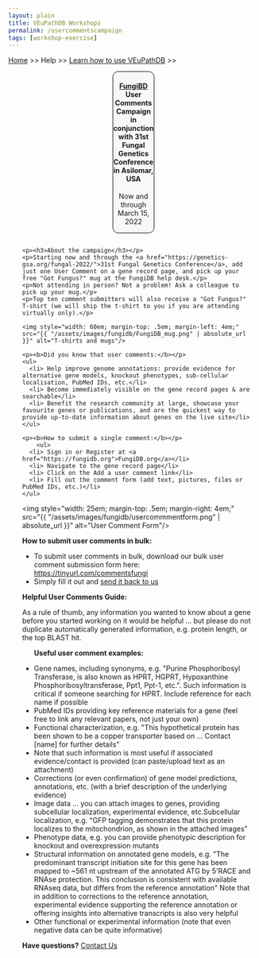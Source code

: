 ```yaml
---
layout: plain
title: VEuPathDB Workshops
permalink: /usercommentscampaign
tags: [workshop-exercise]
---
```

<style>
  h1 {
    font-size: 2.5em;
  }
  div.contents {
    margin-left: 1em;
    margin-bottom: 3em;
  }
  
  div.workshop {
    margin: 2em 1em;
  }

details summary, details ul {
  margin-top: 1em;
}
details summary {
  font-size: 120%;
  color: #069;
}
details p, details table {
  margin-left: 2em;
}
details table {
  margin-right: 6em;
}

table {
  margin-top: 1em;
  border-collapse: collapse;
}
/*
table, th, td {
  border: 1px solid black;
  padding: 0.5em;
}
*/
tr.break td {
  background-color: #DCDCDC;
}

table.hor-minimalist-a {
  text-align: left;
}
table.hor-minimalist-a th {
  font-size: 110%;
  font-weight: 400;
  color: #039;
  border-bottom: 2px solid #6678b1;
  padding: 0.5em;
  text-align: left;
}
table.hor-minimalist-a tr {
  border-bottom: 1px solid #ddd;
}
table.hor-minimalist-a tr:hover td {
  color: #039; 
}
table.hor-minimalist-a tr.other td {
  background-color: #fafafa;         
}
table.hor-minimalist-a tbody {
  display: table-row-group;
  vertical-align: middle;
  border-color: inherit;
}
table.hor-minimalist-a td {
  color: #669; 
  padding: 0.5em 0.5em 0.5em;
  vertical-align: middle;
}
table.hor-minimalist-a tfoot {
  font-size: 90%;
}
table.hor-minimalist-a tfoot tr {
  border:0;
}
th.time {
  width: 10%;
}
th.event {
  width: 50%;
}
th.author {
  width: 20%;
}
th.recording {
  width: 20%;
}
div.centered-title {
    border: 1px solid black;
    border-radius: 0.8em;
    text-align: center;
    margin-left: 15em;
    margin-right: 15em;
    background: #F8F8F8;
}
</style>

<p><a href="/">Home</a> >> Help >> 
   <a href="/a/app/static-content/landing.html">Learn how to use VEuPathDB</a> >> 
   </p>

<div class="static-content">


  <div class="centered-title">     
    <h4><a href="https://fungidb.org">FungiBD</a> User Comments Campaign in conjunction with 31st Fungal Genetics Conference in Asilomar, USA</h4>
    <p>Now and through March 15, 2022</p>
  </div>

  

<div class="contents">

  <div class="anchor"><a name="usercommentscampaign"></a></div>
  <div class="workshop">

    <p><h3>About the campaign</h3></p>
    <p>Starting now and through the <a href="https://genetics-gsa.org/fungal-2022/">31st Fungal Genetics Conference</a>, add just one User Comment on a gene record page, and pick up your free "Got Fungus?" mug at the FungiDB help desk.</p>
    <p>Not attending in person? Not a problem! Ask a colleague to pick up your mug.</p>
    <p>Top ten comment submitters will also receive a "Got Fungus?" T-shirt (we will ship the t-shirt to you if you are attending virtually only).</p>

    <img style="width: 60em; margin-top: .5em; margin-left: 4em;" src="{{ "/assets/images/fungidb/FungiDB_mug.png" | absolute_url }}" alt="T-shirts and mugs"/>
  
    <p><b>Did you know that user comments:</b></p>
    <ul>
      <li> Help improve genome annotations: provide evidence for alternative gene models, knockout phenotypes, sub-cellular localisation, PubMed IDs, etc.</li> 
      <li> Become immediately visible on the gene record pages & are searchable</li> 
      <li> Benefit the research community at large, showcase your favourite genes or publications, and are the quickest way to provide up-to-date information about genes on the live site</li> 
    </ul>
  
    <p><b>How to submit a single comment:</b></p>
        <ul>
      <li> Sign in or Register at <a href="https://fungidb.org">FungiDB.org</a></li>
      <li> Navigate to the gene record page</li> 
      <li> Click on the Add a user comment link</li> 
      <li> Fill out the comment form (add text, pictures, files or PubMed IDs, etc.)</li> 
    </ul>
<img style="width: 25em; margin-top: .5em; margin-right: 4em;" src="{{ "/assets/images/fungidb/usercommmentform.png" | absolute_url }}" alt="User Comment Form"/>
     

  <p><b>How to submit user comments in bulk:</b></p>
    <ul>
      <li> To submit user comments in bulk, download our bulk user comment submission form here: <a href="https://tinyurl.com/commentsfungi">https://tinyurl.com/commentsfungi</a></li>
      <li> Simply fill it out and <a href="https://fungidb.org/fungidb/app/contact-us">send it back to us</a></li>
    </ul>

 
  <p><b>Helpful User Comments Guide:</b></p>
  <p>As a rule of thumb, any information you wanted to know about a gene before you started working on it would be helpful ... but please do not duplicate automatically generated information, e.g. protein length, or the top BLAST hit.</p>

<ul><b>Useful user comment examples:</b></ul>
<ul>
    <li> Gene names, including synonyms, e.g. "Purine Phosphoribosyl Transferase, is also known as HPRT, HGPRT, Hypoxanthine Phosphoribosyltransferase, Ppt1, Ppt-1, etc.".  Such information is critical if someone searching for HPRT. Include reference for each name if possible</li>
    <li> PubMed IDs providing key reference materials for a gene (feel free to link any relevant papers, not just your own)</li>
    <li> Functional characterization, e.g. "This hypothetical protein has been shown to be a copper transporter based on ...  Contact [name] for further details"</li>  
    <li> Note that such information is most useful if associated evidence/contact is provided (can paste/upload text as an attachment)</li>
    <li> Corrections (or even confirmation) of gene model predictions, annotations, etc. (with a brief description of the underlying evidence)</li>
    <li> Image data … you can attach images to genes, providing subcellular localization, experimental evidence, etc.Subcellular localization, e.g. "GFP tagging demonstrates that this protein localizes to the mitochondrion, as shown in the attached images"</li>
    <li> Phenotype data, e.g. you can provide phenotypic description for knockout and overexpression mutants</li>
    <li> Structural information on annotated gene models, e.g. "The predominant transcript initiation site for this gene has been mapped to ~561 nt upstream of the annotated ATG by 5'RACE and RNAse protection.  This conclusion is consistent with available RNAseq data, but differs from the reference annotation"  Note that in addition to corrections to the reference annotation, experimental evidence supporting the reference annotation or offering insights into alternative transcripts is also very helpful</li>
    <li>Other functional or experimental information (note that even negative data can be quite informative)</li>
</ul>

<p><b>Have questions?</b> <a href="https://fungidb.org/fungidb/app/contact-us">Contact Us</a></p>


